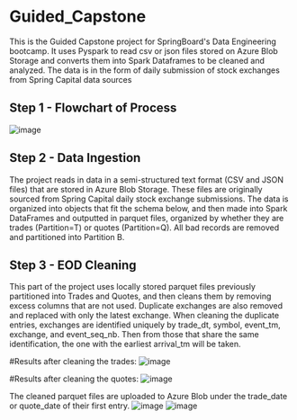 # Guided_Capstone
This is the Guided Capstone project for SpringBoard's Data Engineering bootcamp. It uses Pyspark to read csv or json files stored on Azure Blob Storage and converts them into Spark Dataframes to be cleaned and analyzed. The data is in the form of daily submission of stock exchanges from Spring Capital data sources

## Step 1 - Flowchart of Process
![image](https://github.com/user-attachments/assets/38f1683e-8cba-47d8-bef9-983073d7e24b)

## Step 2 - Data Ingestion
The project reads in data in a semi-structured text format (CSV and JSON files) that are stored in Azure Blob Storage. These files are originally sourced from Spring Capital daily stock exchange submissions. The data is organized into objects that fit the schema below, and then made into Spark DataFrames and outputted in parquet files, organized by whether they are trades (Partition=T) or quotes (Partition=Q). All bad records are removed and partitioned into Partition B.

## Step 3 - EOD Cleaning
This part of the project uses locally stored parquet files previously partitioned into Trades and Quotes, and then cleans them by removing excess columns that are not used. Duplicate exchanges are also removed and replaced with only the latest exchange.
When cleaning the duplicate entries, exchanges are identified uniquely by trade_dt, symbol, event_tm, exchange, and event_seq_nb. Then from those that share the same identification, the one with the earliest arrival_tm will be taken. 

#Results after cleaning the trades:
![image](https://github.com/user-attachments/assets/9d175817-dfe5-4465-bba4-6f724df6d20c)

#Results after cleaning the quotes:
![image](https://github.com/user-attachments/assets/312e05b0-fa39-49ef-94fa-d24f2f6694cf)

The cleaned parquet files are uploaded to Azure Blob under the trade_date or quote_date of their first entry.
![image](https://github.com/user-attachments/assets/20cf5097-b1f0-45f2-9314-19092ace7b03)
![image](https://github.com/user-attachments/assets/7b34fadc-c82d-4629-8094-4c2551cc140a)


